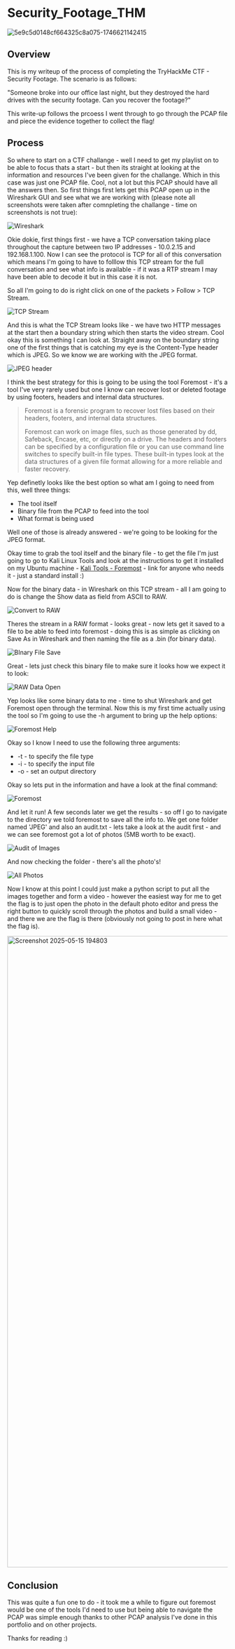 # Security_Footage_THM

![5e9c5d0148cf664325c8a075-1746621142415](https://github.com/user-attachments/assets/b340cc95-c453-447b-8cb2-4c8c2c46c962)

## Overview

This is my writeup of the process of completing the TryHackMe CTF - Security Footage. The scenario is as follows:

"Someone broke into our office last night, but they destroyed the hard drives with the security footage. Can you recover the footage?"

This write-up follows the prcoess I went through to go through the PCAP file and piece the evidence together to collect the flag!

## Process

So where to start on a CTF challange - well I need to get my playlist on to be able to focus thats a start - but then its straight at looking at the information and resources I've been given for the challange. Which in this case was just one PCAP file. Cool, not a lot but this PCAP should have all the answers then. So first things first lets get this PCAP open up in the Wireshark GUI and see what we are working with (please note all screenshots were taken after comnpleting the challange - time on screenshots is not true):

![Wireshark](https://github.com/user-attachments/assets/5edd7bfc-8b15-4541-906b-aedfbd0d4177)

Okie dokie, first things first - we have a TCP conversation taking place throughout the capture between two IP addresses - 10.0.2.15 and 192.168.1.100. Now I can see the protocol is TCP for all of this conversation which means I'm going to have to folllow this TCP stream for the full conversation and see what info is available - if it was a RTP stream I may have been able to decode it but in this case it is not.

So all I'm going to do is right click on one of the packets > Follow > TCP Stream.

![TCP Stream](https://github.com/user-attachments/assets/63bd6fe9-91ee-4d43-bfcb-950dda1b0c23)

And this is what the TCP Stream looks like - we have two HTTP messages at the start then a boundary string which then starts the video stream. Cool okay this is something I can look at. Straight away on the boundary string one of the first things that is catching my eye is the Content-Type header which is JPEG. So we know we are working with the JPEG format.

![JPEG header](https://github.com/user-attachments/assets/252f6f76-c39f-45e3-86a6-a009554a963f)

I think the best strategy for this is going to be using the tool Foremost - it's a tool I've very rarely used but one I know can recover lost or deleted footage by using footers, headers and internal data structures.

> Foremost is a forensic program to recover lost files based on their headers, footers, and internal data structures.
>
> Foremost can work on image files, such as those generated by dd, Safeback, Encase, etc, or directly on a drive. The headers and footers can be specified by a configuration file or you can use command line switches to specify built-in file types. These built-in types look at the data structures of a given file format allowing for a more reliable and faster recovery.

Yep definetly looks like the best option so what am I going to need from this, well three things:

- The tool itself
- Binary file from the PCAP to feed into the tool
- What format is being used

Well one of those is already answered - we're going to be looking for the JPEG format.

Okay time to grab the tool itself and the binary file - to get the file I'm just going to go to Kali Linux Tools and look at the instructions to get it installed on my Ubuntu machine - [Kali Tools - Foremost](https://www.kali.org/tools/foremost/) - link for anyone who needs it - just a standard install :)

Now for the binary data - in Wireshark on this TCP stream - all I am going to do is change the Show data as field from ASCII to RAW.

![Convert to RAW ](https://github.com/user-attachments/assets/163fea02-ebed-4ddf-a171-7cad52619ff9)

Theres the stream in a RAW format - looks great - now lets get it saved to a file to be able to feed into foremost - doing this is as simple as clicking on Save As in Wireshark and then naming the file as a .bin (for binary data).

![BInary File Save](https://github.com/user-attachments/assets/28744bd3-5192-475e-bd96-596cd5518f32)

Great - lets just check this binary file to make sure it looks how we expect it to look:

![RAW Data Open](https://github.com/user-attachments/assets/7593cc3a-8fcd-4781-b037-201b02eb73bc)

Yep looks like some binary data to me - time to shut Wireshark and get Foremost open through the terminal. Now this is my first time actually using the tool so I'm going to use the -h argument to bring up the help options:

![Foremost Help](https://github.com/user-attachments/assets/fbda8d43-1c75-4db8-9b78-01a2fb6e625b)

Okay so I know I need to use the following three arguments:

- -t - to specify the file type
- -i - to specify the input file
- -o - set an output directory

Okay so lets put in the information and have a look at the final command:

![Foremost](https://github.com/user-attachments/assets/c3b1a05e-2b5d-4392-b341-644150594fb9)

And let it run! A few seconds later we get the results - so off I go to navigate to the directory we told foremost to save all the info to. We get one folder named 'JPEG' and also an audit.txt - lets take a look at the audit first - and we can see foremost got a lot of photos (5MB worth to be exact).

![Audit of Images](https://github.com/user-attachments/assets/9ed4d596-eabb-4a64-8ebe-78980b6855e4)

And now checking the folder - there's all the photo's!

![All Photos](https://github.com/user-attachments/assets/6f5e5eff-15bd-491a-8097-ea9c7f83a0d1)

Now I know at this point I could just make a python script to put all the images together and form a video - however the easiest way for me to get the flag is to just open the photo in the default photo editor and press the right button to quickly scroll through the photos and build a small video - and there we are the flag is there (obviously not going to post in here what the flag is).

<img width="1439" alt="Screenshot 2025-05-15 194803" src="https://github.com/user-attachments/assets/85a70383-02d1-454b-aede-69d5d5e1d932" />

## Conclusion

This was quite a fun one to do - it took me a while to figure out foremost would be one of the tools I'd need to use but being able to navigate the PCAP was simple enough thanks to other PCAP analysis I've done in this portfolio and on other projects.

Thanks for reading :)
